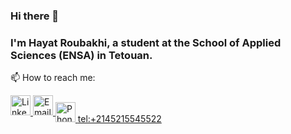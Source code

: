### Hi there 👋

### I'm Hayat Roubakhi, a student at the School of Applied Sciences (ENSA) in Tetouan.

📫 How to reach me:




<div>
  <a href="https://www.linkedin.com/in/hayat-roubakhi-97ba051b3/">
    <img src="https://upload.wikimedia.org/wikipedia/commons/c/ca/LinkedIn_logo_initials.png" alt="LinkedIn" style="width: 32px; height: 32px;">
  </a>
  <a href="mailto:hayat.roubakhi@etu.uae.ac.ma">
    <img src="https://cdn-icons-png.freepik.com/512/8109/8109673.png" alt="Email" style="width: 32px; height: 32px;">
  </a>
<a href="tel:+2145215545522" style="vertical-align: middle;">
  <img src="https://upload.wikimedia.org/wikipedia/commons/thumb/8/83/Circle-icons-phone.svg/1200px-Circle-icons-phone.svg.png" alt="Phone" style="width: 32px; height: 32px; pointer-events: none;">   
  <span>tel:+2145215545522</span>
</a>




</div>



<!--
**hayatvyhr/hayatvyhr** is a ✨ _special_ ✨ repository because its `README.md` (this file) appears on your GitHub profile.

Here are some ideas to get you started:

- 🔭 I’m currently working on ...
- 🌱 I’m currently learning ...
- 👯 I’m looking to collaborate on ...
- 🤔 I’m looking for help with ...
- 💬 Ask me about ...
- 📫 How to reach me: ...
- 😄 Pronouns: ...
- ⚡ Fun fact: ...
-->
